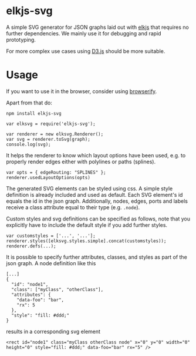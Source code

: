 elkjs-svg
=== 

A simple SVG generator for JSON graphs laid out 
with [elkjs](https://github.com/kieler/elkjs)
that requires no further dependencies.
We mainly use it for debugging and rapid prototyping.

For more complex use cases using [D3.js](https://d3js.org/) 
should be more suitable. 

Usage 
===

If you want to use it in the browser, 
consider using [browserify](browserify.org). 

Apart from that do:

```
npm install elkjs-svg
```
```
var elksvg = require('elkjs-svg');

var renderer = new elksvg.Renderer();
var svg = renderer.toSvg(graph);
console.log(svg);
```

It helps the renderer to know which 
layout options have been used, e.g. 
to properly render edges either 
with polylines or paths (splines).

```
var opts = { edgeRouting: "SPLINES" };
renderer.usedLayoutOptions(opts)
```

The generated SVG elements can be styled using css. 
A simple style definition is already included and used as 
default. 
Each SVG element's id equals the id in the json graph. 
Additionally, nodes, edges, ports and labels 
receive a class attribute equal to their type (e.g. `.node`). 

Custom styles and svg definitions can be specified as follows, 
note that you explicitly have to include the default style 
if you add further styles.
```
var customstyles = ['...', '...'];
renderer.styles([elksvg.styles.simple].concat(customstyles));
renderer.defs(...);
```

It is possible to specify further attributes, classes, and styles 
as part of the json graph. A node definition like this
```
[...]
{
  "id": "node1",
  "class": ["myClass", "otherClass"],
  "attributes": {
    "data-foo": "bar",
    "rx": 5
  },
  "style": "fill: #ddd;"
}
```
results in a corresponding svg element 
```
<rect id="node1" class="myClass otherClass node" x="0" y="0" width="0" height="0" style="fill: #ddd;" data-foo="bar" rx="5" />
```
